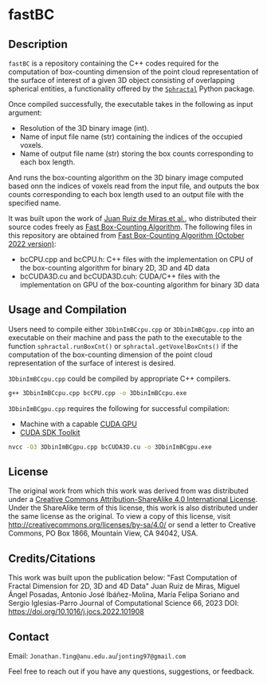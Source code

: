 # fastBC

## Description

`fastBC` is a repository containing the C++ codes required for the computation of box-counting dimension of the point cloud representation of the surface of interest of a given 3D object consisting of overlapping spherical entities, a functionality offered by the [`Sphractal`](https://sphractal.readthedocs.io/en/latest/) Python package. 

Once compiled successfully, the executable takes in the following as input argument:
* Resolution of the 3D binary image (int).
* Name of input file name (str) containing the indices of the occupied voxels.
* Name of output file name (str) storing the box counts corresponding to each box length.

And runs the box-counting algorithm on the 3D binary image computed based onn the indices of voxels read from the input file, and outputs the box counts corresponding to each box length used to an output file with the specified name.

It was built upon the work of [Juan Ruiz de Miras et al.](https://www.sciencedirect.com/science/article/pii/S1877750322002678), who distributed their source codes freely as [Fast Box-Counting Algorithm](https://www.ugr.es/~demiras/fbc/). The following files in this repository are obtained from [Fast Box-Counting Algorithm (October 2022 version)](https://www.ugr.es/~demiras/fbc/):
* bcCPU.cpp and bcCPU.h: C++ files with the implementation on CPU of the box-counting algorithm for binary 2D, 3D and 4D data
* bcCUDA3D.cu and bcCUDA3D.cuh: CUDA/C++ files with the implementation on GPU of the box-counting algorithm for binary 3D data

## Usage and Compilation

Users need to compile either `3DbinImBCcpu.cpp` or `3DbinImBCgpu.cpp` into an executable on their machine and pass the path to the executable to the function `sphractal.runBoxCnt()` or `sphractal.getVoxelBoxCnts()` if the computation of the box-counting dimension of the point cloud representation of the surface of interest is desired.

`3DbinImBCcpu.cpp` could be compiled by appropriate C++ compilers. 
```bash
g++ 3DbinImBCcpu.cpp bcCPU.cpp -o 3DbinImBCcpu.exe
```

`3DbinImBCgpu.cpp` requires the following for successful compilation:
* Machine with a capable [CUDA GPU](https://developer.nvidia.com/cuda-gpus)
* [CUDA SDK Toolkit](https://developer.nvidia.com/cuda-toolkit)
```bash
nvcc -O3 3DbinImBCgpu.cpp bcCUDA3D.cu -o 3DbinImBCgpu.exe
```

## License

The original work from which this work was derived from was distributed under a [Creative Commons Attribution-ShareAlike 4.0 International License](https://creativecommons.org/licenses/by-sa/4.0/). Under the ShareAlike term of this license, this work is also distributed under the same license as the original. To view a copy of this license, visit http://creativecommons.org/licenses/by-sa/4.0/ or send a letter to Creative Commons, PO Box 1866, Mountain View, CA 94042, USA.

## Credits/Citations

This work was built upon the publication below:
"Fast Computation of Fractal Dimension for 2D, 3D and 4D Data" 
Juan Ruiz de Miras, Miguel Ángel Posadas, Antonio José Ibáñez-Molina, María Felipa Soriano and Sergio Iglesias-Parro
Journal of Computational Science 66, 2023
DOI: https://doi.org/10.1016/j.jocs.2022.101908

## Contact

Email: `Jonathan.Ting@anu.edu.au`/`jonting97@gmail.com`

Feel free to reach out if you have any questions, suggestions, or feedback.
